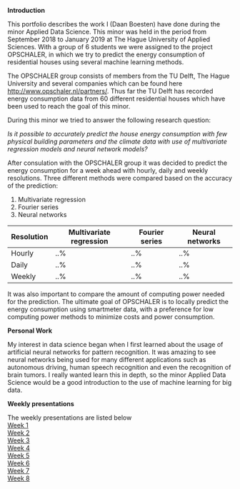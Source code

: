 __Introduction__

This portfolio describes the work I (Daan Boesten) have done during the minor Applied Data Science. This minor was held in the period from September 2018 to January 2019 at The Hague University of Applied Sciences. With a group of 6 students we were assigned to the project OPSCHALER, in which we try to predict the energy consumption of residential houses using several machine learning methods.

The OPSCHALER group consists of members from the TU Delft, The Hague University and several companies which can be found here http://www.opschaler.nl/partners/. Thus far the TU Delft has recorded energy consumption data from 60 different residential houses which have been used to reach the goal of this minor. 

During this minor we tried to answer the following research question:

_Is  it possible to accurately predict the house energy consumption with few physical building parameters and the climate data with use of multivariate regression models and neural network models?_

After consulation with the OPSCHALER group it was decided to predict the energy consumption for a week ahead with hourly, daily and weekly resolutions. Three different methods were compared based on the accuracy of the prediction:

1. Multivariate regression
2. Fourier series
3. Neural networks 

| Resolution | Multivariate regression | Fourier series | Neural networks |
|------|------|------|------|
| Hourly | ..% | ..% | ..% |  
| Daily  | ..% | ..% | ..% |
| Weekly | ..% | ..% | ..% |

It was also important to compare the amount of computing power needed for the prediction. The ultimate goal of OPSCHALER is to locally predict the energy consumption using smartmeter data, with a preference for low computing power methods to minimize costs and power consumption. 

__Personal Work__

My interest in data science began when I first learned about the usage of artificial neural networks for pattern recognition. It was amazing to see neural networks being used for many different applications such as autonomous driving, human speech recognition and even the recognition of brain tumors. I really wanted learn this in depth, so the minor Applied Data Science would be a good introduction to the use of machine learning for big data. 

__Weekly presentations__

The weekly presentations are listed below <br>
[Week 1](https://prezi.com/p/28wycwuqqggc/#present)  
[Week 2](https://github.com/deKeijzer/KB-74-OPSCHALER/blob/master/appendix/friday%20presentations/7-9-2018.pptx)  
[Week 3](https://github.com/deKeijzer/KB-74-OPSCHALER/blob/master/appendix/friday%20presentations/14-9-2018.pptx)  
[Week 4](https://github.com/deKeijzer/KB-74-OPSCHALER/blob/master/appendix/friday%20presentations/21-09-2018.pptx)  
[Week 5](https://github.com/deKeijzer/KB-74-OPSCHALER/blob/master/appendix/friday%20presentations/28-09-2018%20(TU%20delft%20meeting).pptx)   
[Week 6](https://github.com/deKeijzer/KB-74-OPSCHALER/blob/master/appendix/friday%20presentations/05-10-2018.pptx)  
[Week 7](https://github.com/deKeijzer/KB-74-OPSCHALER/blob/master/appendix/friday%20presentations/12-10-2018.pptx)  
[Week 8](https://github.com/deKeijzer/KB-74-OPSCHALER/blob/master/appendix/friday%20presentations/17-10-2018.pptx)  
